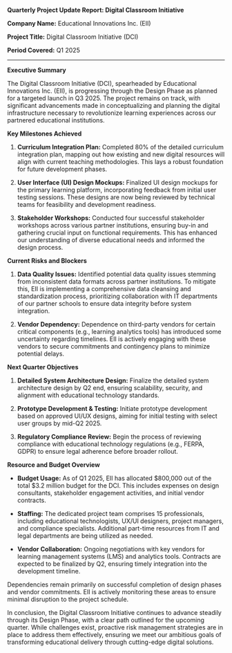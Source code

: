 **Quarterly Project Update Report: Digital Classroom Initiative**

**Company Name:** Educational Innovations Inc. (EII)

**Project Title:** Digital Classroom Initiative (DCI)

**Period Covered:** Q1 2025

---

**Executive Summary**

The Digital Classroom Initiative (DCI), spearheaded by Educational Innovations Inc. (EII), is progressing through the Design Phase as planned for a targeted launch in Q3 2025. The project remains on track, with significant advancements made in conceptualizing and planning the digital infrastructure necessary to revolutionize learning experiences across our partnered educational institutions.

**Key Milestones Achieved**

1. **Curriculum Integration Plan:** Completed 80% of the detailed curriculum integration plan, mapping out how existing and new digital resources will align with current teaching methodologies. This lays a robust foundation for future development phases.
   
2. **User Interface (UI) Design Mockups:** Finalized UI design mockups for the primary learning platform, incorporating feedback from initial user testing sessions. These designs are now being reviewed by technical teams for feasibility and development readiness.

3. **Stakeholder Workshops:** Conducted four successful stakeholder workshops across various partner institutions, ensuring buy-in and gathering crucial input on functional requirements. This has enhanced our understanding of diverse educational needs and informed the design process.

**Current Risks and Blockers**

1. **Data Quality Issues:** Identified potential data quality issues stemming from inconsistent data formats across partner institutions. To mitigate this, EII is implementing a comprehensive data cleansing and standardization process, prioritizing collaboration with IT departments of our partner schools to ensure data integrity before system integration.

2. **Vendor Dependency:** Dependence on third-party vendors for certain critical components (e.g., learning analytics tools) has introduced some uncertainty regarding timelines. EII is actively engaging with these vendors to secure commitments and contingency plans to minimize potential delays.

**Next Quarter Objectives**

1. **Detailed System Architecture Design:** Finalize the detailed system architecture design by Q2 end, ensuring scalability, security, and alignment with educational technology standards.
   
2. **Prototype Development & Testing:** Initiate prototype development based on approved UI/UX designs, aiming for initial testing with select user groups by mid-Q2 2025.

3. **Regulatory Compliance Review:** Begin the process of reviewing compliance with educational technology regulations (e.g., FERPA, GDPR) to ensure legal adherence before broader rollout.

**Resource and Budget Overview**

- **Budget Usage:** As of Q1 2025, EII has allocated $800,000 out of the total $3.2 million budget for the DCI. This includes expenses on design consultants, stakeholder engagement activities, and initial vendor contracts.

- **Staffing:** The dedicated project team comprises 15 professionals, including educational technologists, UX/UI designers, project managers, and compliance specialists. Additional part-time resources from IT and legal departments are being utilized as needed.

- **Vendor Collaboration:** Ongoing negotiations with key vendors for learning management systems (LMS) and analytics tools. Contracts are expected to be finalized by Q2, ensuring timely integration into the development timeline.

Dependencies remain primarily on successful completion of design phases and vendor commitments. EII is actively monitoring these areas to ensure minimal disruption to the project schedule.

In conclusion, the Digital Classroom Initiative continues to advance steadily through its Design Phase, with a clear path outlined for the upcoming quarter. While challenges exist, proactive risk management strategies are in place to address them effectively, ensuring we meet our ambitious goals of transforming educational delivery through cutting-edge digital solutions.